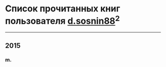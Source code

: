 # Список прочитанных книг пользователя [d.sosnin88](http://vk.com/id16176484)<sup>2</sup>
---

## 2015

### m.





